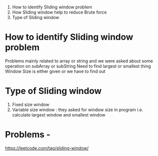1. How to identify Sliding window problem
2. How Sliding window help to reduce Brute force
3. Type of Sliding window

# How to identify Sliding window problem
Problems mainly related to array or string and we were asked about some operation on subArray or subString
Need to find largest or smallest thing
Window Size is either given or we have to find out

# Type of Sliding window
1. Fixed size window
2. Variable size window : they asked for window size in program i.e. calculate largest window and smallest window


# Problems -
https://leetcode.com/tag/sliding-window/